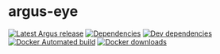 # argus-eye

[![Latest Argus release](https://img.shields.io/github/release/clustergarage/argus.svg?style=flat-square&colorB=yellow)](https://github.com/clustergarage/argus)
[![Dependencies](https://img.shields.io/david/clustergarage/argus-eye.svg?style=flat-square&colorB=brightgreen)]()
[![Dev dependencies](https://img.shields.io/david/dev/clustergarage/argus-eye.svg?style=flat-square&colorB=brightgreen)]()
[![Docker Automated build](https://img.shields.io/docker/build/clustergarage/argus-eye.svg?style=flat-square)](https://hub.docker.com/r/clustergarage/argus-eye)
[![Docker downloads](https://img.shields.io/docker/pulls/clustergarage/argus-eye.svg?style=flat-square)](https://hub.docker.com/r/clustergarage/argus-eye)
